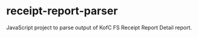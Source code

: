 # receipt-report-parser
JavaScript project to parse output of KofC FS Receipt Report Detail report.
